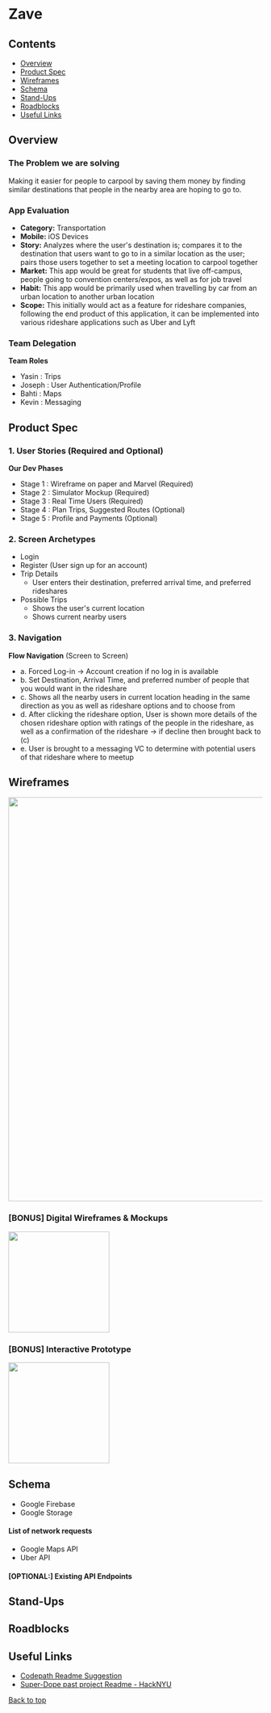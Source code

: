 # Zave

## Contents
- [Overview](#Overview)
- [Product Spec](#Product-Spec)
- [Wireframes](#Wireframes)
- [Schema](#Schema)
- [Stand-Ups](#Stand-Ups)
- [Roadblocks](#Roadblocks)
- [Useful Links](#[Useful-Links)


## Overview
### The Problem we are solving
Making it easier for people to carpool by saving them money by finding similar destinations that people in the nearby area are hoping to go to.

### App Evaluation
- **Category:** Transportation
- **Mobile:** iOS Devices
- **Story:** Analyzes where the user's destination is; compares it to the destination that users want to go to in a similar location as the user; pairs those users together to set a meeting location to carpool together
- **Market:** This app would be great for students that live off-campus, people going to convention centers/expos, as well as for job travel
- **Habit:** This app would be primarily used when travelling by car from an urban location to another urban location
- **Scope:** This initially would act as a feature for rideshare companies, following the end product of this application, it can be implemented into various rideshare applications such as Uber and Lyft


### Team Delegation
**Team Roles**
- Yasin  : Trips
- Joseph : User Authentication/Profile
- Bahti  : Maps
- Kevin  : Messaging


## Product Spec
### 1. User Stories (Required and Optional)
**Our Dev Phases**
- Stage 1 : Wireframe on paper and Marvel (Required)
- Stage 2 : Simulator Mockup (Required)
- Stage 3 : Real Time Users (Required)
- Stage 4 : Plan Trips, Suggested Routes (Optional)
- Stage 5 : Profile and Payments (Optional)

### 2. Screen Archetypes
- Login
- Register (User sign up for an account)
- Trip Details 
  - User enters their destination, preferred arrival time, and preferred rideshares
- Possible Trips
  - Shows the user's current location
  - Shows current nearby users


### 3. Navigation

**Flow Navigation** (Screen to Screen)
- a. Forced Log-in -> Account creation if no log in is available
- b. Set Destination, Arrival Time, and preferred number of people that you would want in the rideshare
- c. Shows all the nearby users in current location heading in the same direction as you as well as rideshare options and to choose from
- d. After clicking the rideshare option, User is shown more details of the chosen rideshare option with ratings of the people in the rideshare, as well as a confirmation of the rideshare -> if decline then brought back to (c)
- e. User is brought to a messaging VC to determine with potential users of that rideshare where to meetup


## Wireframes
<img src="https://i.imgur.com/9CrjH1K.jpg" width=800><br>

### [BONUS] Digital Wireframes & Mockups
<img src="https://i.imgur.com/lYHn37F.jpg" height=200>

### [BONUS] Interactive Prototype
<img src="https://i.imgur.com/AiKfE5g.gif" width=200>

## Schema 
- Google Firebase
- Google Storage

#### List of network requests
- Google Maps API
- Uber API

#### [OPTIONAL:] Existing API Endpoints


## Stand-Ups

## Roadblocks

## Useful Links
- [Codepath Readme Suggestion](https://github.com/codepath/me102_group_project_example#Product-Spec)
- [Super-Dope past project Readme - HackNYU](https://github.com/matthewbrod01/Uplift)


[Back to top](#contents)








